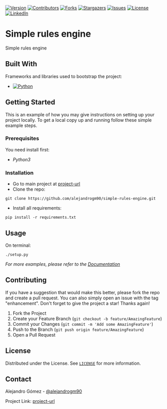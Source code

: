[![Version][version-shield]][project-url]
[![Contributors][contributors-shield]][contributors-url]
[![Forks][forks-shield]][forks-url]
[![Stargazers][stars-shield]][stars-url]
[![Issues][issues-shield]][issues-url]
[![License][license-shield]][license-url]
[![LinkedIn][linkedin-shield]][linkedin-url]

# Simple rules engine
Simple rules engine

## Built With

Frameworks and libraries used to bootstrap the project:

* [![Python][python-shield]][python-url]

## Getting Started

This is an example of how you may give instructions on setting up your project locally.
To get a local copy up and running follow these simple example steps.

### Prerequisites

You need install first:

* _Python3_

### Installation

- Go to main project at [project-url]
- Clone the repo:
```shell
git clone https://github.com/alejandrogm90/simple-rules-engine.git
```

- Install all requirements:
```shell
pip install -r requirements.txt
```

## Usage
On terminal:

```shell
./setup.py
```

_For more examples, please refer to the [Documentation][wiki-url]_

## Contributing

If you have a suggestion that would make this better, please fork the repo and create a pull request. You can also
simply open an issue with the tag "enhancement".
Don't forget to give the project a star! Thanks again!

1. Fork the Project
2. Create your Feature Branch (`git checkout -b feature/AmazingFeature`)
3. Commit your Changes (`git commit -m 'Add some AmazingFeature'`)
4. Push to the Branch (`git push origin feature/AmazingFeature`)
5. Open a Pull Request

## License

Distributed under the License. See [`LICENSE`][license-url] for more information.

## Contact

Alejandro Gómez - [@alejandrogm90][profile-url]

Project Link: [project-url]

<!--
pip freeze > requirements.txt
pipreqs --force

pipenv update
pipenv requirements > requirements.txt
pipenv run python setup.py bdist_wheel

pipenv run python script.py
pipenv run python -m unittest discover
pipenv run python -m unittest
pipenv run python -m unittest test/utils/test_common_functions.py
-->

[version-shield]: https://img.shields.io/badge/version-1.0.0-blue?style=for-the-badge
[contributors-shield]: https://img.shields.io/github/contributors/alejandrogm90/simple-rules-engine.svg?style=for-the-badge
[forks-shield]: https://img.shields.io/github/forks/alejandrogm90/simple-rules-engine.svg?style=for-the-badge
[stars-shield]: https://img.shields.io/github/stars/alejandrogm90/simple-rules-engine.svg?style=for-the-badge
[issues-shield]: https://img.shields.io/github/issues/alejandrogm90/simple-rules-engine.svg?style=for-the-badge
[license-shield]: https://img.shields.io/github/license/alejandrogm90/simple-rules-engine.svg?style=for-the-badge
[linkedin-shield]: https://img.shields.io/badge/-LinkedIn-black.svg?style=for-the-badge&logo=linkedin&colorB=555
[python-shield]: https://img.shields.io/badge/python-000000?style=for-the-badge&logo=python&logoColor=white

[profile-url]: https://github.com/alejandrogm90
[project-url]: https://github.com/alejandrogm90/simple-rules-engine/
[wiki-url]: https://github.com/alejandrogm90/simple-rules-engine/wiki
[contributors-url]: https://github.com/alejandrogm90/simple-rules-engine/graphs/contributors
[forks-url]: https://github.com/alejandrogm90/simple-rules-engine/network/members
[stars-url]: https://github.com/alejandrogm90/simple-rules-engine/stargazers
[issues-url]: https://github.com/alejandrogm90/simple-rules-engine/issues
[license-url]: https://github.com/alejandrogm90/simple-rules-engine/blob/master/LICENSE
[linkedin-url]: https://www.linkedin.com/in/alejandro-g-762869129/
[python-url]: https://www.python.org/

